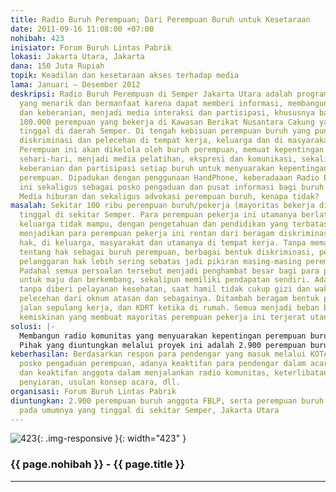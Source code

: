 ```yaml
---
title: Radio Buruh Perempuan; Dari Perempuan Buruh untuk Kesetaraan
date: 2011-09-16 11:08:00 +07:00
nohibah: 423
inisiator: Forum Buruh Lintas Pabrik
lokasi: Jakarta Utara, Jakarta
dana: 150 Juta Rupiah
topik: Keadilan dan kesetaraan akses terhadap media
lama: Januari – Desember 2012
deskripsi: Radio Buruh Perempuan di Semper Jakarta Utara adalah program komunitas
  yang menarik dan bermanfaat karena dapat memberi informasi, membangun kesadaran
  dan keberanian, menjadi media interaksi dan partisipasi, khususnya bagi sekitar
  100.000 perempuan yang bekerja di Kawasan Berikat Nusantara Cakung yang hampir keseluruhan
  tinggal di daerah Semper. Di tengah kebisuan perempuan buruh yang punya pengalaman
  diskriminasi dan pelecehan di tempat kerja, keluarga dan di masyarakat. Radio Buruh
  Perempuan ini akan dikelola oleh buruh perempuan, memuat kepentingan dan pengalaman
  sehari-hari, menjadi media pelatihan, ekspresi dan komunikasi, sekaligus membangun
  keberanian dan partisipasi setiap buruh untuk menyuarakan kepentingannya sebagai
  perempuan. Dipadukan dengan penggunaan HandPhone, keberadaaan Radio Buruh Perempuan
  ini sekaligus sebagai posko pengaduan dan pusat informasi bagi buruh perempuan.
  Media hiburan dan sekaligus advokasi perempuan buruh, kenapa tidak?
masalah: Sekitar 100 ribu perempuan buruh/pekerja (mayoritas bekerja di pabrik garmen)
  tinggal di sekitar Semper. Para perempuan pekerja ini utamanya berlatar belakang
  keluarga tidak mampu, dengan pengetahuan dan pendidikan yang terbatas. Kondisi ini
  menjadikan para perempuan pekerja ini rentan dari beragam diskriminasi dan pelanggaran
  hak, di keluarga, masyarakat dan utamanya di tempat kerja. Tanpa memahami sepenuhnya
  tentang hak sebagai buruh perempuan, berbagai bentuk diskriminasi, pelecehan dan
  pelanggaran hak lebih sering sebatas jadi pikiran masing-masing perempuan pekerja.
  Padahal semua persoalan tersebut menjadi penghambat besar bagi para perempuan pekerja
  untuk maju dan berkembang, sekalipun memiliki pendapatan sendiri. Ada yang keguguran
  tanpa diberi pelayanan kesehatan, saat hamil tidak cukup gizi dan waktu istirahat,
  pelecehan dari oknum atasan dan sebagainya. Ditambah beragam bentuk pelecehan di
  jalan sepulang kerja, dan KDRT ketika di rumah. Semua menjadi beban berat, di tengah
  kemiskinan yang membuat mayoritas perempuan pekerja ini terjerat utang rentenir.
solusi: |-
  Membangun radio komunitas yang menyuarakan kepentingan perempuan buruh, dan akan dikelola oleh para perempuan buruh, dengan program: (1) Informasi dan Pendidikan: Cermin Perempuan (tentang tubuh, reproduksi dan seksualitas), Hak dan Hukum (tentang hak sebagai perempuan dan buruh dari aturan internasional dan nasional), Perempuan Pelita (kisah tokoh inspiratif), dan Rumah (tentang pengaturan ekonomi dan keluarga) (2) Berlatih Bicara: Layar (pembacaan sastra,dari sastra populer dan karya buruh), Ceritaku (kisah pengalaman hidup perempuan buruh), Kotak SMS (pembacaan dan tanggapan atas pengaduan diskriminasi via sms), dan Andai Saja (pendapat jika menjadi sesuatu yang lain, via telpon dan sms) (3) Umum: Dunia Luas (tentang perkembangan situasi dan demokrasi), Union (tentang organisasi dan aktivitas bersama), Pagii..! (acara musik sebelum kerja sekaligus saling sapa antar perempuan buruh, diselingi info berita) Program banyak dijalankan dalam bentuk interaktif (telpon-sms) dan talk show (off-air dan on-air), serta didukung dengan agenda pertemuan pendengar.
  Pihak yang diuntungkan melalui proyek ini adalah 2.900 perempuan buruh anggota FBLP, serta perempuan buruh dan perempuan pada umumnya yang tinggal di sekitar Semper, Jakarta Utara.
keberhasilan: Berdasarkan respon para pendengar yang masuk melalui KOTAK SMS sebagai
  posko pengaduan perempuan, adanya keaktifan para pendengar dalam acara-acara interaktif,
  dan keaktifan anggota dalam menjalankan radio komunitas, keterlibatan mereka dalam
  penyiaran, usulan konsep acara, dll.
organisasi: Forum Buruh Lintas Pabrik
diuntungkan: 2.900 perempuan buruh anggota FBLP, serta perempuan buruh dan perempuan
  pada umumnya yang tinggal di sekitar Semper, Jakarta Utara
---
```


![423](/static/img/hibahcmb/423.png){: .img-responsive }{: width="423" }

### {{ page.nohibah }} - {{ page.title }}

---
